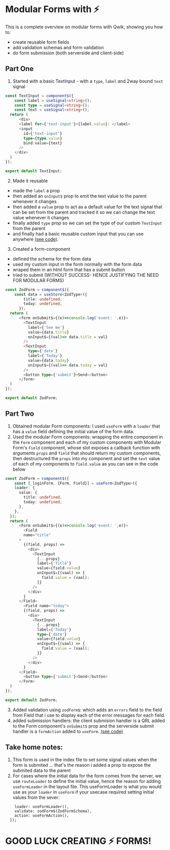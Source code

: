 
# Modular Forms with ⚡️

This is a complete overview on modular forms with Qwik, showing you how to:
- create reusable form fields
- add validation schemas and form validation
- do form submission (both serverside and client-side)

## Part One
1. Started with a basic TextInput - with a `type`, `label` and 2way bound `text` signal
```ts
const TextInput = component$({
    const label = useSignal<string>();
    const type = useSignal<string>();
    const text = useSignal<string>();
  return (
      <div>
      <label for={'text-input'}>{label.value}: </label>
      <input
        id={'text-input'}
        type={type.value}
        bind:value={text}
      />
    </div>
  )
});

export default TextInput;
```
2. Made it reusable  
- made the `label` a prop 
- then added an `onInput$` prop to emit the text value to the parent whenever it changes 
- then added a `value` prop to act as a default value for the text signal that can be set from the parent and tracked it so we can change the text value whenever it changes
- finally added `type` prop so we can set the type of our custom `TextInput` from the parent 
- and finally had a basic reusable custom input that you can use anywhere [(see code)](https://github.com/Jitpomi/zod-form-demo/blob/main/src/components/TextInput/index.tsx).
3. Created a form-component
- defined the schema for the form data
- used my custom input in the form normally with the form data
- wraped them in an html form that has a submit button
- tried to submit 
(WITHOUT SUCCESS- HENCE JUSTIFYING THE NEED FOR MODULAR FORMS) 
```ts
const ZodForm = component$({
    const data = useStore<ZodType>({
        title: undefined,
        today: undefined,
      });
  return (
      <form onSubmit$={(e)=>console.log('event: ',e)}>
        <TextInput
          label={'See me'}
          value={data.title}
          onInput$={(val)=> data.title = val}
        />
        <TextInput
          type={'date'}
          label={'Today'}
          value={data.today}
          onInput$={(val)=> data.today = val}
        />
        <button type={'submit'}>Send</button>
      </form>
  )
});

export default ZodForm;
```
## Part Two
1. Obtained modular Form components: I used `useForm` with a `loader` that has a `value` field defining the initial value of the form data.
2. Used the modular Form components: wrapping the entire component in the `Form` component and each of my custom components with Modular Form's `Field` component, whose slot exposes a callback function with arguments `props` and `field` that should return my custom components, then destructured the `props` into my component and set the `text` value of each of my components to `field.value`  as you can see in the code below

```ts
const ZodForm = component$({
    const [_loginForm, {Form, Field}] = useForm<ZodType>({
    loader: {
      value: {
        title: undefined,
        today: undefined,
      },
    },
  });
  return (
      <Form onSubmit$={(e)=>console.log('event: ',e)}>
        <Field
        name="title"
      >
        {(field, props) =>
          <div>
            <TextInput
              {...props}
              label={'Title'}
              value={field.value}
              onInput$={(vaal) => {
                field.value = (vaal);
              }}
            />
          </div>
        }
      </Field>
        <Field name="today">
        {(field, props) =>
          <div>
            <TextInput
              {...props}
              label={'Today'}
              type={'date'}
              value={field.value}
              onInput$={(vaal) => {
                field.value = (vaal);
              }}
            />
          </div>
        }
      </Field>
        <button type={'submit'}>Send</button>
      </Form>
  )
});

export default ZodForm;
```
3. Added validation using `zodForm$`: which adds an `errors` field to the field from Field that i use to display each of the error messages for each field.
4. added submission handlers: the client submision handler  is a QRL added to the Form component's `onSubmit$` prop and the serverside submit handler is a `formAction` added to `useForm`. [(see code)](https://github.com/Jitpomi/zod-form-demo/blob/main/src/components/ZodForm/index.tsx)

## Take home notes: 
1. This form is used in the index file to set some signal values when the form is submited ... that's the reason i added a prop to expose the submited data to the parent
2. For cases where the initial data for the form comes from the server, we use `routeLoader` to define the initial value, hence the reason for adding `useFormLoader` in the layout file. This useFormLoader is what you would use as your `loader` in `useForm` if your usecase required setting initial values from the sever: 
```const [_loginForm, {Form, Field}] = useForm<ZodType>({
    loader: useFormLoader(),
    validate: zodForm$(ZodFormSchema),
    action: useFormAction(),
  });
```
# GOOD LUCK CREATING ⚡️ FORMS!

